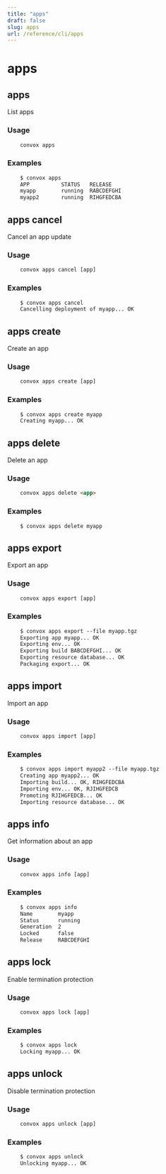 ```yaml
---
title: "apps"
draft: false
slug: apps
url: /reference/cli/apps
---
```

# apps

## apps

List apps

### Usage
```html
    convox apps
```
### Examples
```html
    $ convox apps
    APP          STATUS   RELEASE
    myapp        running  RABCDEFGHI
    myapp2       running  RIHGFEDCBA
```
## apps cancel

Cancel an app update

### Usage
```html
    convox apps cancel [app]
```
### Examples
```html
    $ convox apps cancel
    Cancelling deployment of myapp... OK
```
## apps create

Create an app

### Usage
```html
    convox apps create [app]
```
### Examples
```html
    $ convox apps create myapp
    Creating myapp... OK
```
## apps delete

Delete an app

### Usage
```html
    convox apps delete <app>
```
### Examples
```html
    $ convox apps delete myapp
```
## apps export

Export an app

### Usage
```html
    convox apps export [app]
```
### Examples
```html
    $ convox apps export --file myapp.tgz
    Exporting app myapp... OK
    Exporting env... OK
    Exporting build BABCDEFGHI... OK
    Exporting resource database... OK
    Packaging export... OK
```
## apps import

Import an app

### Usage
```html
    convox apps import [app]
```
### Examples
```html
    $ convox apps import myapp2 --file myapp.tgz
    Creating app myapp2... OK
    Importing build... OK, RIHGFEDCBA
    Importing env... OK, RJIHGFEDCB
    Promoting RJIHGFEDCB... OK
    Importing resource database... OK
```
## apps info

Get information about an app

### Usage
```html
    convox apps info [app]
```
### Examples
```html
    $ convox apps info
    Name        myapp
    Status      running
    Generation  2
    Locked      false
    Release     RABCDEFGHI
```
## apps lock

Enable termination protection

### Usage
```html
    convox apps lock [app]
```
### Examples
```html
    $ convox apps lock
    Locking myapp... OK
```
## apps unlock

Disable termination protection

### Usage
```html
    convox apps unlock [app]
```
### Examples
```html
    $ convox apps unlock
    Unlocking myapp... OK
```